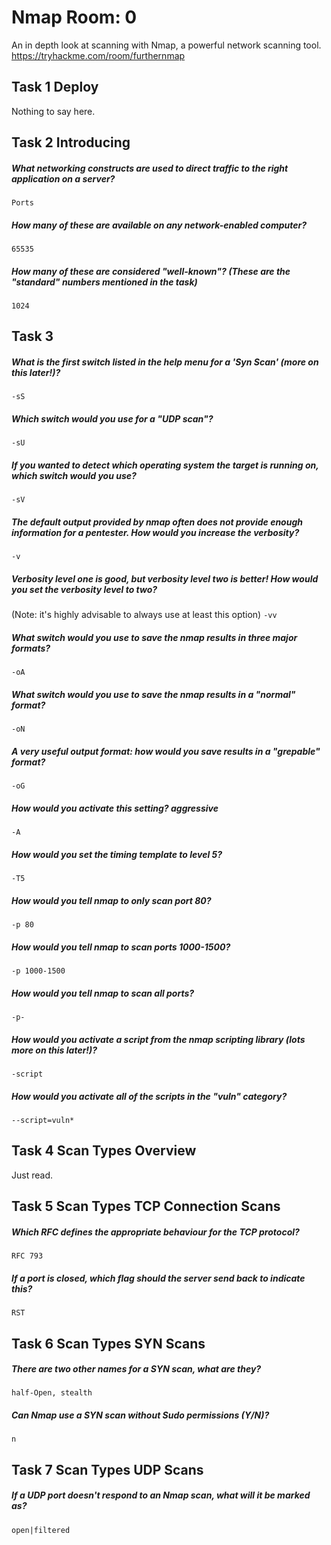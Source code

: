# Nmap Room: 0 
An in depth look at scanning with Nmap, a powerful network scanning tool.
https://tryhackme.com/room/furthernmap

## Task 1 Deploy 
Nothing to say here.

## Task 2 Introducing

##### What networking constructs are used to direct traffic to the right application on a server?
`Ports` 

##### How many of these are available on any network-enabled computer?
`65535` 

#####  How many of these are considered "well-known"? (These are the "standard" numbers mentioned in the task)
`1024`

## Task 3

##### What is the first switch listed in the help menu for a 'Syn Scan' (more on this later!)?
`-sS` 

##### Which switch would you use for a "UDP scan"?
`-sU`

##### If you wanted to detect which operating system the target is running on, which switch would you use?
`-sV`

##### The default output provided by nmap often does not provide enough information for a pentester. How would you increase the verbosity?
`-v`

##### Verbosity level one is good, but verbosity level two is better! How would you set the verbosity level to two?
(Note: it's highly advisable to always use at least this option)
`-vv`
##### What switch would you use to save the nmap results in three major formats?
`-oA`
##### What switch would you use to save the nmap results in a "normal" format?
`-oN`

##### A very useful output format: how would you save results in a "grepable" format?
`-oG`
##### How would you activate this setting? aggressive
`-A`
##### How would you set the timing template to level 5?
`-T5`
##### How would you tell nmap to only scan port 80?
`-p 80`
##### How would you tell nmap to scan ports 1000-1500? 
`-p 1000-1500`
##### How would you tell nmap to scan all ports?
`-p-`
##### How would you activate a script from the nmap scripting library (lots more on this later!)?
`-script`
##### How would you activate all of the scripts in the "vuln" category?
`--script=vuln*`

## Task 4 Scan Types Overview
Just read.

## Task 5 Scan Types TCP Connection Scans
##### Which RFC defines the appropriate behaviour for the TCP protocol?
`RFC 793`

##### If a port is closed, which flag should the server send back to indicate this?
`RST`

## Task 6 Scan Types SYN Scans
#####  There are two other names for a SYN scan, what are they?
`half-Open, stealth`
##### Can Nmap use a SYN scan without Sudo permissions (Y/N)?
`n`

## Task 7 Scan Types UDP Scans

##### If a UDP port doesn't respond to an Nmap scan, what will it be marked as?
`open|filtered` 

